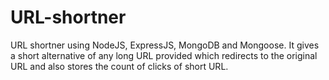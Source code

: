 # URL-shortner
URL shortner using NodeJS, ExpressJS, MongoDB and Mongoose.
It gives a short alternative of any long URL provided which redirects to the original URL and also stores the count of clicks of short URL.
